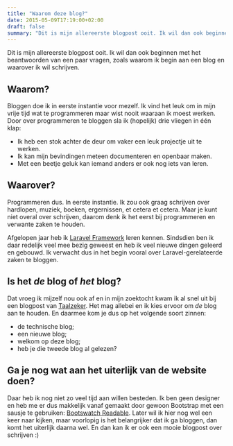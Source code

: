 ```yaml
---
title: "Waarom deze blog?"
date: 2015-05-09T17:19:00+02:00
draft: false
summary: "Dit is mijn allereerste blogpost ooit. Ik wil dan ook beginnen met het beantwoorden van een paar vragen, zoals waarom ik begin aan een blog en waarover ik wil schrijven."
---
```

Dit is mijn allereerste blogpost ooit. Ik wil dan ook beginnen met het beantwoorden van een paar vragen, zoals waarom ik begin aan een blog en waarover ik wil schrijven.

## Waarom?
Bloggen doe ik in eerste instantie voor mezelf. Ik vind het leuk om in mijn vrije tijd wat te programmeren maar wist nooit waaraan ik moest werken. Door over programmeren te bloggen sla ik (hopelijk) drie vliegen in één klap:

* Ik heb een stok achter de deur om vaker een leuk projectje uit te werken.
* Ik kan mijn bevindingen meteen documenteren en openbaar maken.
* Met een beetje geluk kan iemand anders er ook nog iets van leren.

## Waarover?
Programmeren dus. In eerste instantie. Ik zou ook graag schrijven over hardlopen, muziek, boeken, ergernissen, et cetera et cetera. Maar je kunt niet overal over schrijven, daarom denk ik het eerst bij programmeren en verwante zaken te houden.

Afgelopen jaar heb ik [Laravel Framework](http://laravel.com/) leren kennen. Sindsdien ben ik daar redelijk veel mee bezig geweest en heb ik veel nieuwe dingen geleerd en gebouwd. Ik verwacht dus in het begin vooral over Laravel-gerelateerde zaken te bloggen.

## Is het *de* blog of *het* blog?
Dat vroeg ik mijzelf nou ook af en in mijn zoektocht kwam ik al snel uit bij een blogpost van [Taalzeker](http://www.taalzeker.nl/de-of-het-blog). Het mag allebei en ik kies ervoor om *de* blog aan te houden. En daarmee kom je dus op het volgende soort zinnen:

* de technische blog;
* een nieuwe blog;
* welkom op deze blog;
* heb je die tweede blog al gelezen?

## Ga je nog wat aan het uiterlijk van de website doen?
Daar heb ik nog niet zo veel tijd aan willen besteden. Ik ben geen designer en heb me er dus makkelijk vanaf gemaakt door gewoon Bootstrap met een sausje te gebruiken: [Bootswatch Readable](http://bootswatch.com/readable/). Later wil ik hier nog wel een keer naar kijken, maar voorlopig is het belangrijker dat ik ga bloggen, dan komt het uiterlijk daarna wel. En dan kan ik er ook een mooie blogpost over schrijven :)

